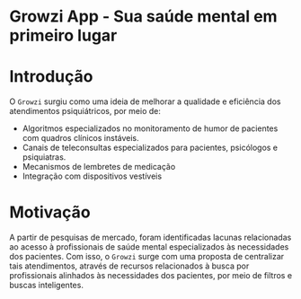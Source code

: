 # Growzi App - Sua saúde mental em primeiro lugar

# Introdução

O `Growzi` surgiu como uma ideia de melhorar a qualidade e eficiência dos atendimentos psiquiátricos, por meio de:

- Algoritmos especializados no monitoramento de humor de pacientes com quadros clínicos instáveis.
- Canais de teleconsultas especializados para pacientes, psicólogos e psiquiatras.
- Mecanismos de lembretes de medicação
- Integração com dispositivos vestíveis

# Motivação

A partir de pesquisas de mercado, foram identificadas lacunas relacionadas ao acesso à profissionais de saúde mental especializados às necessidades dos pacientes. Com isso, o `Growzi` surge com uma proposta de centralizar tais atendimentos, através de recursos relacionados à busca por profissionais alinhados às necessidades dos pacientes, por meio de filtros e buscas inteligentes.
